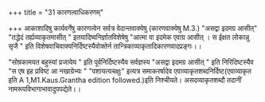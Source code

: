 +++
title = "31 कारणत्वाधिकरणम्"

+++
आकाशादिषु कार्यवर्गेषु कारणत्वेन सर्वत्र वेदान्तवाक्येषु (कारणवाक्येषु M.3.) "असद्वा इदमग्र आसीत्" "तद्धेदं तर्ह्यव्याकृतमासीत् " इतयादिष्वनिर्ज्ञातविशेषेषु "आत्मा वा इदमेक एवाग्र आसीत् । स ईक्षत लोकान्नु सृजै " इति विशेषवाचिवाक्यनिर्दिष्टस्यैवोक्तेर्न तान्त्रिकाव्याकृतादिकारणवादप्रङ्गः।।

"सोष़कामयत बहुस्यां प्रजायेय " इति पूर्वनिर्दिष्टस्यैव सर्वज्ञस्य "असद्वा इदमग्र आसीत् " इति निरिदिष्टस्यैव "स एष इह प्रविष्ट आ नखाग्रेभ्यः " "पशायत्यचक्षुः" इत्यत्र समाकरर्षादेव एवाव्याकृतशब्दनिर्दिष्ट(एवाव्याकृत इति A 1,M1.Kaus.Grantha edition followed.)इति निश्चीयते। असदव्याकृतशब्दौ तदानीं नामरूपविभागाभावादुपपद्येते।।